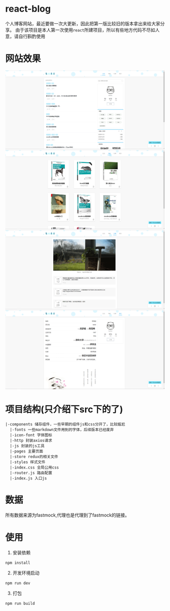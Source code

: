 # react-blog
个人博客网站，最近要做一次大更新，因此把第一版比较旧的版本拿出来给大家分享。
由于该项目是本人第一次使用`react`所建项目，所以有些地方代码不尽如人意，请自行斟酌使用

# 网站效果
![主页](https://github.com/leedalei/react-blog/blob/master/%E6%95%88%E6%9E%9C%E5%9B%BE/1.png)
![书籍](https://github.com/leedalei/react-blog/blob/master/%E6%95%88%E6%9E%9C%E5%9B%BE/2.png)
![行博](https://github.com/leedalei/react-blog/blob/master/%E6%95%88%E6%9E%9C%E5%9B%BE/3.png)
![简介](https://github.com/leedalei/react-blog/blob/master/%E6%95%88%E6%9E%9C%E5%9B%BE/4.png)


# 项目结构(只介绍下src下的了)
```
|-components 储存组件，一些早期的组件js和css分开了，比较尴尬
  |-fonts 一些markdown文件用到的字体，后续版本已经废弃
  |-icon-font 字体图标
  |-http 封装axios请求
  |-js 封装的js工具
  |-pages 主要页面
  |-store redux的相关文件
  |-styles 样式文件
  |-index.css 全局公用css
  |-router.js 路由配置
  |-index.js 入口js
```
# 数据
所有数据来源为fastmock,代理也是代理到了fastmock的链接。


# 使用
1. 安装依赖
  ```
  npm install
  ```
2. 开发环境启动
  ```
  npm run dev
  ```
3. 打包
  ```
  npm run build
  ```
